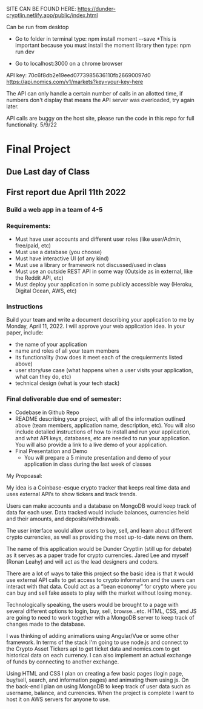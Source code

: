 SITE CAN BE FOUND HERE:
https://dunder-cryptlin.netlify.app/public/index.html

Can be run from desktop
- Go to folder
in terminal type: npm install moment --save 
*This is important because you must install the moment library
then type: npm run dev

- Go to localhost:3000 on a chrome browser

API key: 70c6f8db2e19eed0773985636110fb26690097d0
https://api.nomics.com/v1/markets?key=your-key-here

The API can only handle a certain number of calls in an allotted time, if numbers don't display that means
the API server was overloaded, try again later.

API calls are buggy on the host site, please run the code in this repo for full functionality. 5/9/22


# Final Project

## Due Last day of Class
## First report due April 11th 2022

### Build a web app in a team of 4-5

### Requirements:
* Must have user accounts and different user roles (like user/Admin, free/paid, etc)
* Must use a database (you choose)
* Must have interactive UI (of any kind)
* Must use a library or framework not discussed/used in class
* Must use an outside REST API in some way (Outside as in external, like the Reddit API, etc)
* Must deploy your application in some publicly accessible way (Heroku, Digital Ocean, AWS, etc)

### Instructions
Build your team and write a document describing your application to me by Monday, April 11, 2022. I will approve your web application idea. In your paper, include:
* the name of your application
* name and roles of all your team members
* its functionality (how does it meet each of the crequierments listed above)
* user story/use case (what happens when a user visits your application, what can they do, etc)
* technical design (what is your tech stack)


### Final deliverable due end of semester:
* Codebase in Github Repo
* README describing your project, with all of the information outlined above (team members, application name, description, etc). You will also include detailed instructions of how to install and run your application, and what API keys, databases, etc are needed to run your application. You will also provide a link to a live demo of your application.
* Final Presentation and Demo
  * You will prepare a 5 minute presentation and demo of your application in class during the last week of classes


My Propoasal:

My idea is a Coinbase-esque crypto tracker that keeps real time data and uses external API’s to show tickers and track trends. 

Users can make accounts and a database on MongoDB would keep track of data for each user. Data tracked would include balances, currencies held and their amounts, and deposits/withdrawals. 

The user interface would allow users to buy, sell, and learn about different crypto currencies, as well as providing the most up-to-date news on them. 

The name of this application would be Dunder Cryptlin (still up for debate) as it serves as a paper trade for crypto currencies. Jared Lee and  myself (Ronan Leahy) and will act as the lead designers and coders. 

There are a lot of ways to take this project so the basic idea is that it would use external API calls to get access to crypto information and the users can interact with that data. Could act as a “bean economy” for crypto where you can buy and sell fake assets to play with the market without losing money. 

Technologically speaking, the users would be brought to a page with several different options to login, buy, sell, browse…etc. HTML, CSS, and JS are going to need to work together with a MongoDB server to keep track of changes made to the database. 

I was thinking of adding animations using Angular/Vue or some other framework. In terms of the stack I'm going to use node.js and connect to the Crypto Asset Tickers api to get ticket data and nomics.com to get historical data on each currency. I can also implement an actual exchange of funds by connecting to another exchange. 

Using HTML and CSS I plan on creating a few basic pages (login page, buy/sell, search, and information pages) and animating them using js. On the back-end I plan on using MongoDB to keep track of user data such as username, balance, and currencies. When the project is complete I want to host it on AWS servers for anyone to use.
